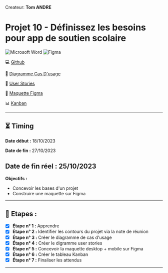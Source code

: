 Createur: **Tom ANDRE**
# Projet 10 - Définissez les besoins pour app de soutien scolaire

![Microsoft Word](https://img.shields.io/badge/Microsoft_Word-2B579A?style=for-the-badge&logo=microsoft-word&logoColor=white)
![Figma](https://img.shields.io/badge/figma-%23F24E1E.svg?style=for-the-badge&logo=figma&logoColor=white)


  💻 [Github](https://github.com/ToxyhDev/OC-Dev_App_JS_React-P10-LearnAtHome) 
  
  📝 [Diagramme Cas D'usage](https://github.com/ToxyhDev/OC-Dev_App_JS_React-P10-LearnAtHome/blob/main/Andre_Tom_1_diagramme_cas_usage_102023.pdf)

  📝 [User Stories](https://github.com/ToxyhDev/OC-Dev_App_JS_React-P10-LearnAtHome/blob/main/Andre_Tom_2_user_stories_102023.pdf)

  🎨 [Maquette Figma](https://www.figma.com/file/grGjDaEDJ6sZHjoyEYn5jN/OC---Projet-10-Learn%40Home?type=design&node-id=0-1&mode=design&t=GyHdba2O8KxDRk69-0)
  
  📊 [Kanban](https://github.com/users/ToxyhDev/projects/3)
  

---

## ⏳ Timing

**Date début :** 18/10/2023

**Date de fin :** 27/10/2023

## **Date de fin réel : 25/10/2023** 



**Objectifs :**

- Concevoir les bases d'un projet
- Construire une maquette sur Figma

---

## 📑 Etapes :

- [x] **Étape n° 1 :** Apprendre
- [x] **Étape n° 2 :** Identifier les contours du projet via la note de réunion
- [x] **Étape n° 3 :** Créer le diagramme de cas d'usage
- [x] **Étape n° 4 :** Créer le digramme user stories
- [x] **Étape n° 5 :** Concevoir la maquette desktop + mobile sur Figma
- [x] **Étape n° 6 :** Créer le tableau Kanban
- [x] **Étape n° 7 :** Finaliser les attendus

---
